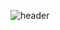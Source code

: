 <!-- 
### Hi there 👋 

**HTnahee/HTnahee** is a ✨ _special_ ✨ repository because its `README.md` (this file) appears on your GitHub profile.

Here are some ideas to get you started:

- 🔭 I’m currently working on ...
- 🌱 I’m currently learning ...
- 👯 I’m looking to collaborate on ...
- 🤔 I’m looking for help with ...
- 💬 Ask me about ...
- 📫 How to reach me: ...
- 😄 Pronouns: ...
- ⚡ Fun fact: ...
-->
![header](https://capsule-render.vercel.app/api?type=waving&color=FFB4FF&height=300&section=header&text=Welcome%20&fontSize=90&animation=twinkling&fontColor=ffffff&fontAlign=70&fontAlignY=43&desc=%20Nahee's%20Github%20Profile&descAlign=78&descSize=30)

